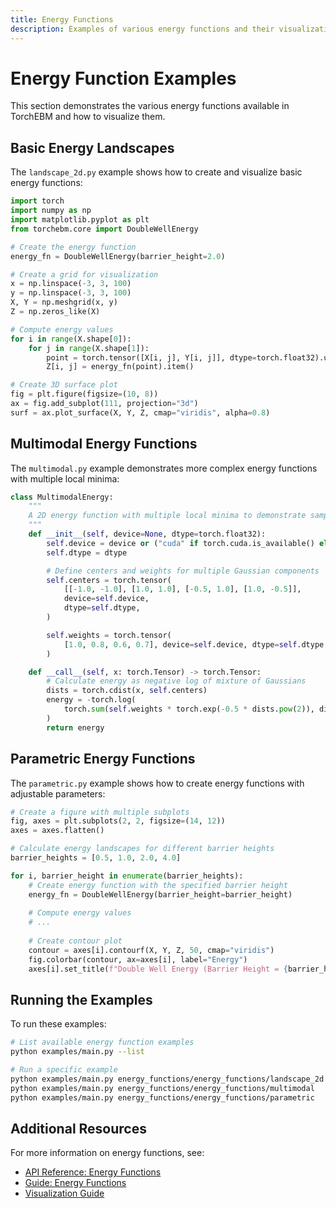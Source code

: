 ```yaml
---
title: Energy Functions
description: Examples of various energy functions and their visualization
---
```


# Energy Function Examples

This section demonstrates the various energy functions available in TorchEBM and how to visualize them.

## Basic Energy Landscapes

The `landscape_2d.py` example shows how to create and visualize basic energy functions:

```python
import torch
import numpy as np
import matplotlib.pyplot as plt
from torchebm.core import DoubleWellEnergy

# Create the energy function
energy_fn = DoubleWellEnergy(barrier_height=2.0)

# Create a grid for visualization
x = np.linspace(-3, 3, 100)
y = np.linspace(-3, 3, 100)
X, Y = np.meshgrid(x, y)
Z = np.zeros_like(X)

# Compute energy values
for i in range(X.shape[0]):
    for j in range(X.shape[1]):
        point = torch.tensor([X[i, j], Y[i, j]], dtype=torch.float32).unsqueeze(0)
        Z[i, j] = energy_fn(point).item()

# Create 3D surface plot
fig = plt.figure(figsize=(10, 8))
ax = fig.add_subplot(111, projection="3d")
surf = ax.plot_surface(X, Y, Z, cmap="viridis", alpha=0.8)
```

## Multimodal Energy Functions

The `multimodal.py` example demonstrates more complex energy functions with multiple local minima:

```python
class MultimodalEnergy:
    """
    A 2D energy function with multiple local minima to demonstrate sampling behavior.
    """
    def __init__(self, device=None, dtype=torch.float32):
        self.device = device or ("cuda" if torch.cuda.is_available() else "cpu")
        self.dtype = dtype

        # Define centers and weights for multiple Gaussian components
        self.centers = torch.tensor(
            [[-1.0, -1.0], [1.0, 1.0], [-0.5, 1.0], [1.0, -0.5]],
            device=self.device,
            dtype=self.dtype,
        )

        self.weights = torch.tensor(
            [1.0, 0.8, 0.6, 0.7], device=self.device, dtype=self.dtype
        )

    def __call__(self, x: torch.Tensor) -> torch.Tensor:
        # Calculate energy as negative log of mixture of Gaussians
        dists = torch.cdist(x, self.centers)
        energy = -torch.log(
            torch.sum(self.weights * torch.exp(-0.5 * dists.pow(2)), dim=-1)
        )
        return energy
```

## Parametric Energy Functions

The `parametric.py` example shows how to create energy functions with adjustable parameters:

```python
# Create a figure with multiple subplots
fig, axes = plt.subplots(2, 2, figsize=(14, 12))
axes = axes.flatten()

# Calculate energy landscapes for different barrier heights
barrier_heights = [0.5, 1.0, 2.0, 4.0]

for i, barrier_height in enumerate(barrier_heights):
    # Create energy function with the specified barrier height
    energy_fn = DoubleWellEnergy(barrier_height=barrier_height)
    
    # Compute energy values
    # ...
    
    # Create contour plot
    contour = axes[i].contourf(X, Y, Z, 50, cmap="viridis")
    fig.colorbar(contour, ax=axes[i], label="Energy")
    axes[i].set_title(f"Double Well Energy (Barrier Height = {barrier_height})")
```

## Running the Examples

To run these examples:

```bash
# List available energy function examples
python examples/main.py --list

# Run a specific example
python examples/main.py energy_functions/energy_functions/landscape_2d
python examples/main.py energy_functions/energy_functions/multimodal
python examples/main.py energy_functions/energy_functions/parametric
```

## Additional Resources

For more information on energy functions, see:

- [API Reference: Energy Functions](../../api/torchebm/core/energy_function/index.md)
- [Guide: Energy Functions](../../guides/energy_functions.md) 
- [Visualization Guide](../visualization/energy_visualization.md)